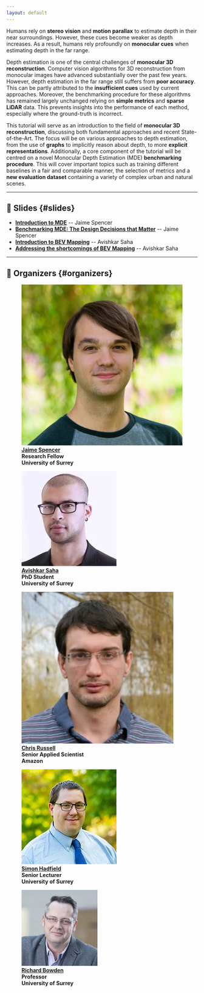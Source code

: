 ```yaml
---
layout: default
---
```


Humans rely on **stereo vision** and **motion parallax** to estimate depth in their near surroundings. 
However, these cues become weaker as depth increases. 
As a result, humans rely profoundly on **monocular cues** when estimating depth in the far range.

Depth estimation is one of the central challenges of **monocular 3D reconstruction**. 
Computer vision algorithms for 3D reconstruction from monocular images have advanced substantially over the past few years. 
However, depth estimation in the far range still suffers from **poor accuracy**. 
This can be partly attributed to the **insufficient cues** used by current approaches. 
Moreover, the benchmarking procedure for these algorithms has remained largely unchanged relying on **simple metrics** and **sparse LiDAR** data. 
This prevents insights into the performance of each method, especially where the ground-truth is incorrect.

This tutorial will serve as an introduction to the field of **monocular 3D reconstruction**, discussing both fundamental approaches and recent State-of-the-Art. 
The focus will be on various approaches to depth estimation, from the use of **graphs** to implicitly reason about depth, to more **explicit representations**. 
Additionally, a core component of the tutorial will be centred on a novel Monocular Depth Estimation (MDE) **benchmarking procedure**. 
This will cover important topics such as training different baselines in a fair and comparable manner, the selection of metrics and a **new evaluation dataset** containing a variety of complex urban and natural scenes.

---

## :open_book: **Slides** {#slides}

- [**Introduction to MDE**](./assets/slides/Introduction_MDE.pdf) -- Jaime Spencer 
- [**Benchmarking MDE: The Design Decisions that Matter**](./assets/slides/Benchmarking_MDE.pdf) -- Jaime Spencer 
- [**Introduction to BEV Mapping**](./assets/slides/Introduction_BEV.pdf) -- Avishkar Saha 
- [**Addressing the shortcomings of BEV Mapping**](./assets/slides/Shortcomings_BEV.pdf) -- Avishkar Saha

---

## :construction_worker: **Organizers** {#organizers}

<div class="container">
<figure>
    <a href="https://www.surrey.ac.uk/people/jaime-spencer-martin">
    <img class="img-author" src="assets/imgs/authors/jaime_spencer.jpg" alt="Jaime Spencer"/></a>
    <b><br><a href="https://www.surrey.ac.uk/people/jaime-spencer-martin">Jaime Spencer</a>
    <br>Research Fellow <br>University of Surrey</b>
</figure>

<figure>
    <a href="https://www.surrey.ac.uk/people/avishkar-saha">
    <img class="img-author" src="assets/imgs/authors/avi_saha.png" alt="Avi Saha"/></a>
    <b><br><a href="https://www.surrey.ac.uk/people/avishkar-saha">Avishkar Saha</a>
    <br>PhD Student <br>University of Surrey</b>
</figure>

<figure>
    <a href="https://www.amazon.science/author/chris-russell?0000016e-4318-de2e-a76e-cfdfa9700000-page=2">
    <img class="img-author" src="assets/imgs/authors/chris_russell.jpeg" alt="Chris Russell"/></a>
    <b><br><a href="https://www.amazon.science/author/chris-russell?0000016e-4318-de2e-a76e-cfdfa9700000-page=2">Chris Russell</a>
    <br>Senior Applied Scientist <br>Amazon</b>
</figure>

<figure>
    <a href="http://personal.ee.surrey.ac.uk/Personal/S.Hadfield/biography.html">
    <img class="img-author" src="assets/imgs/authors/simon_hadfield.png" alt="Simon Hadfield"/></a>
    <b><br><a href="http://personal.ee.surrey.ac.uk/Personal/S.Hadfield/biography.html">Simon Hadfield</a>
    <br>Senior Lecturer <br>University of Surrey</b>
</figure>

<figure>
    <a href="http://personal.ee.surrey.ac.uk/Personal/R.Bowden/">
    <img class="img-author" src="assets/imgs/authors/richard_bowden.png" alt="Richard Bowden"/></a>
    <b><br><a href="http://personal.ee.surrey.ac.uk/Personal/R.Bowden/">Richard Bowden</a>
    <br>Professor <br>University of Surrey</b>
</figure>
</div>
